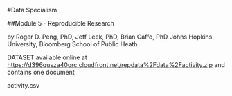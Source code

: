 #Data Specialism

##Module 5 - Reproducible Research

by Roger D. Peng, PhD, Jeff Leek, PhD, Brian Caffo, PhD
Johns Hopkins University, Bloomberg School of Public Heath

DATASET available online at https://d396qusza40orc.cloudfront.net/repdata%2Fdata%2Factivity.zip
and contains one document

activity.csv
